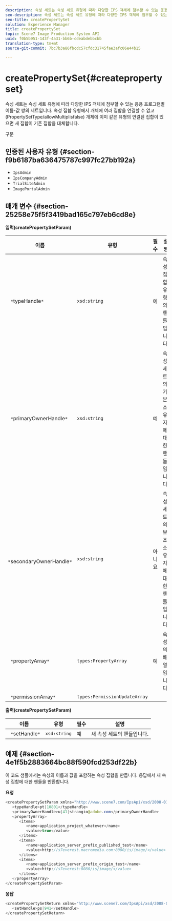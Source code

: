```yaml
---
description: 속성 세트는 속성 세트 유형에 따라 다양한 IPS 객체에 첨부할 수 있는 응용 프로그램별 이름-값 쌍의 세트입니다. 속성 집합 유형에서 개체에 여러 집합을 연결할 수 없고(PropertySetType/allowMultiplisfalse) 개체에 이미 같은 유형의 연결된 집합이 있으면 새 집합이 기존 집합을 대체합니다.
seo-description: 속성 세트는 속성 세트 유형에 따라 다양한 IPS 객체에 첨부할 수 있는 응용 프로그램별 이름-값 쌍의 세트입니다. 속성 집합 유형에서 개체에 여러 집합을 연결할 수 없고(PropertySetType/allowMultiplisfalse) 개체에 이미 같은 유형의 연결된 집합이 있으면 새 집합이 기존 집합을 대체합니다.
seo-title: createPropertySet
solution: Experience Manager
title: createPropertySet
topic: Scene7 Image Production System API
uuid: f0b5b951-143f-4a31-bb6b-cdeabdebbcbb
translation-type: tm+mt
source-git-commit: 7bc7b3a86fbcdc57cfdc31745fae3afc06e44b15

---
```



# createPropertySet{#createpropertyset}

속성 세트는 속성 세트 유형에 따라 다양한 IPS 객체에 첨부할 수 있는 응용 프로그램별 이름-값 쌍의 세트입니다. 속성 집합 유형에서 개체에 여러 집합을 연결할 수 없고(PropertySetType/allowMultiplisfalse) 개체에 이미 같은 유형의 연결된 집합이 있으면 새 집합이 기존 집합을 대체합니다.

구문

## 인증된 사용자 유형 {#section-f9b6187ba636475787c997fc27bb192a}

* `IpsAdmin`
* `IpsCompanyAdmin`
* `TrialSiteAdmin`
* `ImagePortalAdmin`

## 매개 변수 {#section-25258e75f5f3419bad165c797eb6cd8e}

**입력(createPropertySetParam)**

| 이름 | 유형 | 필수 | 설명 |
|---|---|---|---|
| ` *`typeHandle`*` | `xsd:string` | 예 | 속성 집합 유형의 핸들입니다. |
| ` *`primaryOwnerHandle`*` | `xsd:string` | 예 | 속성 세트의 기본 소유자에 대한 핸들입니다. |
| ` *`secondaryOwnerHandle`*` | `xsd:string` | 아니요 | 속성 세트의 보조 소유자에 대한 핸들입니다. |
| ` *`propertyArray`*` | `types:PropertyArray` | 예 | 속성의 배열입니다. |
| ` *`permissionArray`*` | `types:PermissionUpdateArray` |  |  |

**출력(createPropertySetParam)**

| 이름 | 유형 | 필수 | 설명 |
|---|---|---|---|
| ` *`setHandle`*` | `xsd:string` | 예 | 새 속성 세트의 핸들입니다. |

## 예제 {#section-4e1f5b2883664bc88f590fcd253df22b}

이 코드 샘플에서는 속성의 이름과 값을 포함하는 속성 집합을 만듭니다. 응답에서 새 속성 집합에 대한 핸들을 반환합니다.

**요청**

```java
<createPropertySetParam xmlns="http://www.scene7.com/IpsApi/xsd/2008-01-15">
   <typeHandle>pt|10801</typeHandle>
   <primaryOwnerHandle>u|41|strangio@adobe.com</primaryOwnerHandle>
   <propertyArray>
      <items>
         <name>application_project_whatever</name>
         <value>true</value>
      </items>
      <items>
         <name>application_server_prefix_published_test</name>
         <value>http://s7everest.macromedia.com:8080/is/image/</value>
      </items>
      <items>
         <name>application_server_prefix_origin_test</name>
         <value>http://s7everest:8080/is/image/</value>
      </items>
   </propertyArray>
</createPropertySetParam>
```

**응답**

```java
<createPropertySetReturn xmlns="http://www.scene7.com/IpsApi/xsd/2008-01-15">
   <setHandle>ps|941</setHandle>
</createPropertySetReturn>
```

